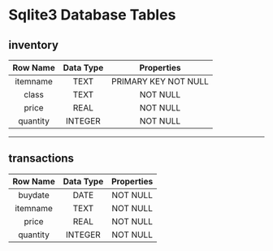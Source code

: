 # Sqlite3 Database Tables

## inventory
| Row Name | Data Type |      Properties      |
| :------: | :-------: | :------------------: |
| itemname |   TEXT    | PRIMARY KEY NOT NULL |
|  class   |   TEXT    |       NOT NULL       |
|  price   |   REAL    |       NOT NULL       |
| quantity |  INTEGER  |       NOT NULL       |

-----

## transactions
| Row Name | Data Type |   Properties   |
| :------: | :-------: | :------------: |
| buydate  |   DATE    |    NOT NULL    |
| itemname |   TEXT    |    NOT NULL    |
|  price   |   REAL    |    NOT NULL    |
| quantity |  INTEGER  |    NOT NULL    |
